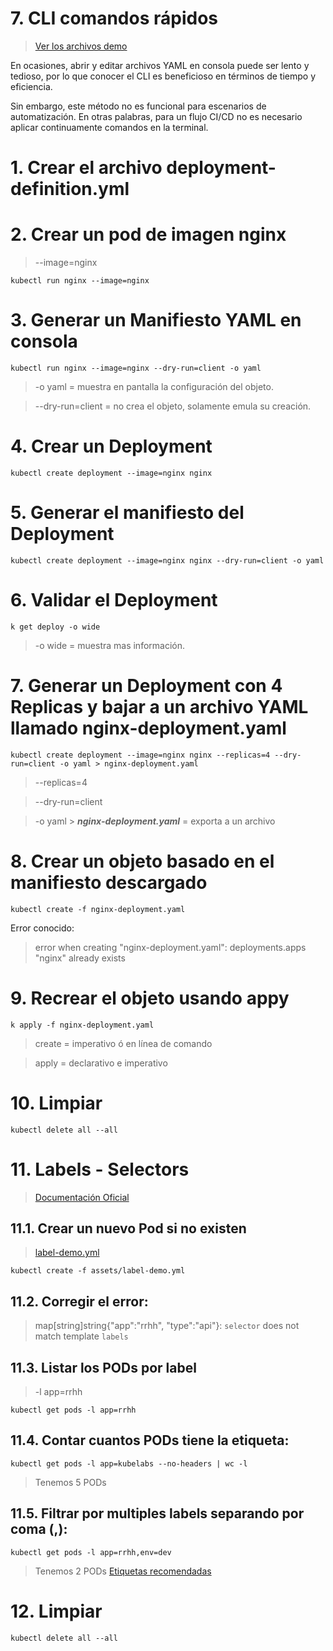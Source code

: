 # 7. CLI comandos rápidos <!-- omit in TOC -->

> [Ver los archivos demo](./assets)

En ocasiones, abrir y editar archivos YAML en consola puede ser lento y tedioso, por lo que conocer el CLI es beneficioso en términos de tiempo y eficiencia.

Sin embargo, este método no es funcional para escenarios de automatización. En otras palabras, para un flujo CI/CD no es necesario aplicar continuamente comandos en la terminal.

# 1. Crear el archivo deployment-definition.yml

# 2. Crear un pod de imagen nginx
> --image=nginx

```vim
kubectl run nginx --image=nginx
```

# 3. Generar un Manifiesto YAML en consola

```vim
kubectl run nginx --image=nginx --dry-run=client -o yaml
```
> -o yaml = muestra en pantalla la configuración del objeto.

> --dry-run=client = no crea el objeto, solamente emula su creación.

# 4. Crear un Deployment
```vim
kubectl create deployment --image=nginx nginx
```

# 5. Generar el manifiesto del Deployment
```vim
kubectl create deployment --image=nginx nginx --dry-run=client -o yaml
```
# 6. Validar el Deployment
```vim
k get deploy -o wide
```
> -o wide = muestra mas información.

# 7. Generar un Deployment con 4 Replicas y bajar a un archivo YAML llamado nginx-deployment.yaml

```vim
kubectl create deployment --image=nginx nginx --replicas=4 --dry-run=client -o yaml > nginx-deployment.yaml
```
> --replicas=4

> --dry-run=client

> -o yaml > ***nginx-deployment.yaml*** = exporta a un archivo

# 8. Crear un objeto basado en el manifiesto descargado
```vim
kubectl create -f nginx-deployment.yaml
```
Error conocido:
> error when creating "nginx-deployment.yaml": deployments.apps "nginx" already exists

# 9. Recrear el objeto usando appy
```vim
k apply -f nginx-deployment.yaml
```

> create = imperativo ó en línea de comando

> apply = declarativo e imperativo

# 10. Limpiar
```k
kubectl delete all --all
```

# 11. Labels - Selectors

> [Documentación Oficial](https://kubernetes.io/docs/concepts/overview/working-with-objects/labels/)

## 11.1. Crear un nuevo Pod si no existen
> [label-demo.yml](./assets/label-demo.yml)
```vim
kubectl create -f assets/label-demo.yml
```
## 11.2. Corregir el error:
> map[string]string{"app":"rrhh", "type":"api"}: `selector` does not match template `labels`

## 11.3. Listar los PODs por label
> -l app=rrhh
```vim
kubectl get pods -l app=rrhh
```

## 11.4. Contar cuantos PODs tiene la etiqueta:
```vim
kubectl get pods -l app=kubelabs --no-headers | wc -l
```
> Tenemos 5 PODs

## 11.5. Filtrar por multiples labels separando por coma (,):
```vim
kubectl get pods -l app=rrhh,env=dev
```

> Tenemos 2 PODs
[Etiquetas recomendadas](https://kubernetes.io/docs/concepts/overview/working-with-objects/common-labels/)


# 12. Limpiar
```k
kubectl delete all --all
```

